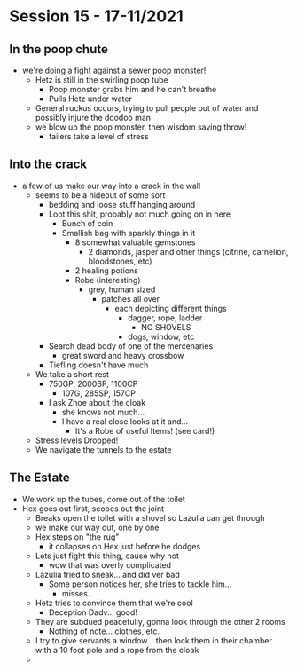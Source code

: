 # Session 15 - 17-11/2021

## In the poop chute

- we're doing a fight against a sewer poop monster!
  - Hetz is still in the swirling poop tube
    - Poop monster grabs him and he can't breathe
    - Pulls Hetz under water
  - General ruckus occurs, trying to pull people out of water and possibly injure the doodoo man
  - we blow up the poop monster, then wisdom saving throw!
    - failers take a level of stress

## Into the crack

- a few of us make our way into a crack in the wall
  - seems to be a hideout of some sort
    - bedding and loose stuff hanging around
    - Loot this shit, probably not much going on in here
      - Bunch of coin
      - Smallish bag with sparkly things in it
        - 8 somewhat valuable gemstones
          - 2 diamonds, jasper and other things (citrine, carnelion, bloodstones, etc)
        - 2 healing potions
        - Robe (interesting)
          - grey, human sized
            - patches all over
              - each depicting different things
                - dagger, rope, ladder
                  - NO SHOVELS
                - dogs, window, etc
    - Search dead body of one of the mercenaries
      - great sword and heavy crossbow
    - Tiefling doesn't have much
  - We take a short rest
    - 750GP, 2000SP, 1100CP
      - 107G, 285SP, 157CP
    - I ask Zhoe about the cloak
      - she knows not much...
      - I have a real close looks at it and...
        - It's a Robe of useful Items! (see card!)
  - Stress levels Dropped!
  - We navigate the tunnels to the estate

## The Estate

- We work up the tubes, come out of the toilet
- Hex goes out first, scopes out the joint
  - Breaks open the toilet with a shovel so Lazulia can get through
  - we make our way out, one by one
  - Hex steps on "the rug"
    - it collapses on Hex just before he dodges
  - Lets just fight this thing, cause why not
    - wow that was overly complicated
  - Lazulia tried to sneak... and did ver bad
    - Some person notices her, she tries to tackle him...
      - misses..
  - Hetz tries to convince them that we're cool
    - Deception Dadv... good!
  - They are subdued peacefully, gonna look through the other 2 rooms
    - Nothing of note... clothes, etc.
  - I try to give servants a window... then lock them in their chamber with a 10 foot pole and a rope from the cloak
  -

